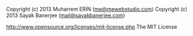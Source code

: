 Copyright (c) 2013 Muharrem ERİN (me@mewebstudio.com)
Copyright (c) 2013 Sayak Banerjee (mail@sayakbanerjee.com)

http://www.opensource.org/licenses/mit-license.php The MIT License
